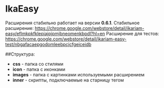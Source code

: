 # IkaEasy
Расширения стабильно работает на версии **0.6.1**.
Стабильное расширение: https://chrome.google.com/webstore/detail/ikariam-easy/eflmkpkfklepiajpjpmjbneomenkbpdl?hl=en
Расширение для тестов: https://chrome.google.com/webstore/detail/ikariam-easy-test/nbgafacaepgodomleebpcjcfgeiceidb

##Структура:
* **css**     - папка со стилями
* **icon**    - папка с иконками
* **images**  - папка с картинками используемыми расширением
* **inner**   - скрипты, подключаемые на старницу тегом <script>
* **langs**   - языки
* **page**    - папка со скрипатами отвечающими за действия на страницах
* **zJS**     - "движок"

##Добавление нового скрипта
Создаете файт с произвольным именем в папке `page`.

Заполняете фейл:

    :::javascript
        if (typeof zJS == "undefined") {
            zJS = {};
        }

        if (typeof zJS.Page == "undefined") {
            zJS.Page = {};
        }

        zJS.Page.TEMPLATE_ID = {
            dont_refresh : false,

            init : function() {

            },

            refresh : function() {

            }
        };

`zJS.Page.TEMPLATE_ID` - заместо `TEMPLATE_ID` необходимо указать значение переменной `ikariam.templateView.id` или
`ikariam.backgroundView.id`, по изменении которой должен вызваться этот скрипт.

И в завершении, прописываете его в `manifest.json`, в конец очень длиной строки, к которой уже прописаны остальные файлы.


##Принцип работы
Все скрипты отвечающие за работу на той или иной странице игры находятся в папке `page`.

Скрипт `__common.js` выполняется на каждой странице.

Все остальные скрипты выполняются по мере необходимости, в зависимости от значения переменный `ikariam.templateView.id` и `ikariam.backgroundView.id`.


###Принцип работы скрипта
Переменная `dont_refresh` определяет, нужно ли переинициализировать скрипт, при обновлении шаблона.

функция `init` вызаывается для инициализации скрипта, когда этот скрипт вызван для работы.

Функция `refresh` вызывается при обновлении скрипта (например смена города, или по timeout-у).


##Добавление скриптов
При добавлении (удалении, перемещении, переименовывании) файлов скриптов, необходимо добавить информацию об этом в файл `manifest.json`

##Добавление изображений
При добавлении (удалении, перемещении, переименовывании) файлов с картинками в папке `image`, необходимо добавить информацию об этом в файл `manifest.json`


